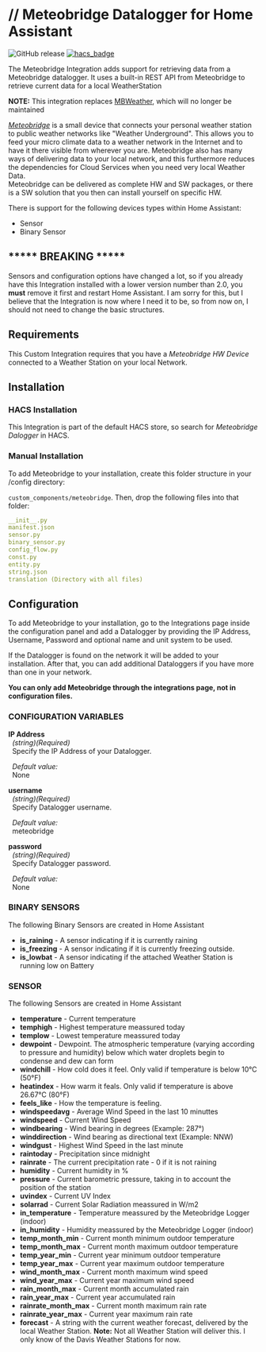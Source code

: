# // Meteobridge Datalogger for Home Assistant
![GitHub release](https://img.shields.io/github/release/briis/meteobridge.svg?style=flat-square)
[![hacs_badge](https://img.shields.io/badge/HACS-Default-orange.svg?style=flat-square)](https://github.com/custom-components/hacs)

The Meteobridge Integration adds support for retrieving data from a Meteobridge datalogger. It uses a built-in REST API from Meteobridge to retrieve current data for a local WeatherStation

**NOTE:** This integration replaces [MBWeather](https://github.com/briis/mbweather), which will no longer be maintained

[*Meteobridge*](https://www.meteobridge.com/wiki/index.php/Home) is a small device that connects your personal weather station to public weather networks like "Weather Underground". This allows you to feed your micro climate data to a weather network in the Internet and to have it there visible from wherever you are. Meteobridge also has many ways of delivering data to your local network, and this furthermore reduces the dependencies for Cloud Services when you need very local Weather Data.<br>
Meteobridge can be delivered as complete HW and SW packages, or there is a SW solution that you then can install yourself on specific HW.<br>

There is support for the following devices types within Home Assistant:
* Sensor
* Binary Sensor

## ***** BREAKING *****
Sensors and configuration options have changed a lot, so if you already have this Integration installed with a lower version number than 2.0, you **must** remove it first and restart Home Assistant.
I am sorry for this, but I believe that the Integration is now where I need it to be, so from now on, I should not need to change the basic structures.

## Requirements
This Custom Integration requires that you have a *Meteobridge HW Device* connected to a Weather Station on your local Network.

## Installation

### HACS Installation
This Integration is part of the default HACS store, so search for *Meteobridge Dalogger* in HACS.

### Manual Installation

To add Meteobridge to your installation, create this folder structure in your /config directory:

`custom_components/meteobridge`.
Then, drop the following files into that folder:

```yaml
__init__.py
manifest.json
sensor.py
binary_sensor.py
config_flow.py
const.py
entity.py
string.json
translation (Directory with all files)
```

## Configuration
To add Meteobridge to your installation, go to the Integrations page inside the configuration panel and add a Datalogger by providing the IP Address, Username, Password and optional name and unit system to be used.

If the Datalogger is found on the network it will be added to your installation. After that, you can add additional Dataloggers if you have more than one in your network.

**You can only add Meteobridge through the integrations page, not in configuration files.**

### CONFIGURATION VARIABLES
**IP Address**<br>
&nbsp;&nbsp;*(string)(Required)*<br>
&nbsp;&nbsp;Specify the IP Address of your Datalogger.

&nbsp;&nbsp;*Default value:*<br>
&nbsp;&nbsp;None

**username**<br>
&nbsp;&nbsp;*(string)(Required)*<br>
&nbsp;&nbsp;Specify Datalogger username.

&nbsp;&nbsp;*Default value:*<br>
&nbsp;&nbsp;meteobridge

**password**<br>
&nbsp;&nbsp;*(string)(Required)*<br>
&nbsp;&nbsp;Specify Datalogger password.

&nbsp;&nbsp;*Default value:*<br>
&nbsp;&nbsp;None

### BINARY SENSORS
The following Binary Sensors are created in Home Assistant

* **is_raining** - A sensor indicating if it is currently raining
* **is_freezing** - A sensor indicating if it is currently freezing outside.
* **is_lowbat** - A sensor indicating if the attached Weather Station is running low on Battery

### SENSOR
The following Sensors are created in Home Assistant

* **temperature** - Current temperature
* **temphigh** - Highest temperature meassured today
* **templow** - Lowest temperature meassured today
* **dewpoint** - Dewpoint. The atmospheric temperature (varying according to pressure and humidity) below which water droplets begin to condense and dew can form
* **windchill** - How cold does it feel. Only valid if temperature is below 10°C (50°F)
* **heatindex** - How warm it feals. Only valid if temperature is above 26.67°C (80°F)
* **feels_like** - How the temperature is feeling.
* **windspeedavg** - Average Wind Speed in the last 10 minuttes
* **windspeed** - Current Wind Speed
* **windbearing** - Wind bearing in degrees (Example: 287°)
* **winddirection** - Wind bearing as directional text (Example: NNW)
* **windgust** - Highest Wind Speed in the last minute
* **raintoday** - Precipitation since midnight
* **rainrate** - The current precipitation rate - 0 if it is not raining
* **humidity** - Current humidity in %
* **pressure** - Current barometric pressure, taking in to account the position of the station
* **uvindex** - Current UV Index
* **solarrad** - Current Solar Radiation meassured in W/m2
* **in_temperature** - Temperature meassured by the Meteobridge Logger (indoor)
* **in_humidity** - Humidity meassured by the Meteobridge Logger (indoor)
* **temp_month_min** - Current month minimum outdoor temperature
* **temp_month_max** - Current month maximum outdoor temperature
* **temp_year_min** - Current year minimum outdoor temperature
* **temp_year_max** - Current year maximum outdoor temperature
* **wind_month_max** - Current month maximum wind speed
* **wind_year_max** - Current year maximum wind speed
* **rain_month_max** - Current month accumulated rain
* **rain_year_max** - Current year accumulated rain
* **rainrate_month_max** - Current month maximum rain rate
* **rainrate_year_max** - Current year maximum rain rate
* **forecast** - A string with the current weather forecast, delivered by the local Weather Station. **Note:** Not all Weather Station will deliver this. I only know of the Davis Weather Stations for now.
